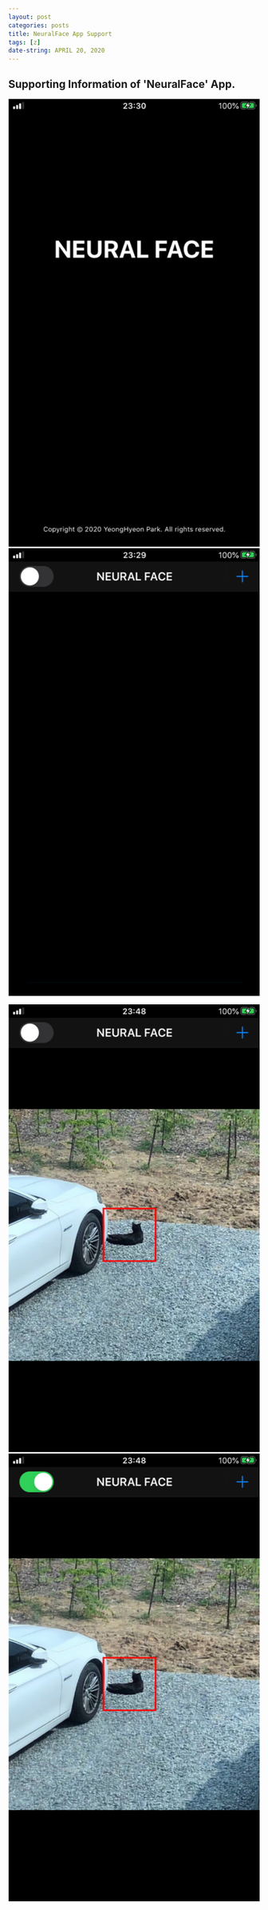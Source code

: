 ```yaml
---
layout: post
categories: posts
title: NeuralFace App Support
tags: [z]
date-string: APRIL 20, 2020
---
```


## Supporting Information of 'NeuralFace' App.

<center>
    <p>
        <img src="/images/2020-04-20/ss1.png">
				<img src="/images/2020-04-20/ss2.png">
    </p>
		<p>
        <img src="/images/2020-04-20/ss3.png">
				<img src="/images/2020-04-20/ss4.png">
    </p>
</center>
